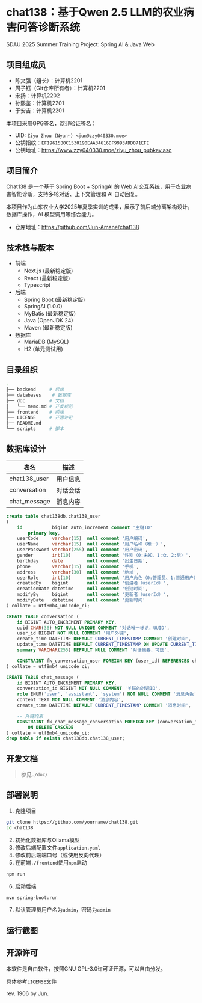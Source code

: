 # chat138：基于Qwen 2.5 LLM的农业病害问答诊断系统
SDAU 2025 Summer Training Project: Spring AI &amp; Java Web

## 项目组成员

- 陈文强（组长）：计算机2201
- 周子钰（Git仓库所有者）：计算机2201
- 宋扬：计算机2202
- 孙熙鉴：计算机2201
- 于安吉：计算机2201

本项目采用GPG签名，欢迎验证签名：

- UID: `Ziyu Zhou (Nyan~) <jun@zzy040330.moe>`
- 公钥指纹：`EF19615B0C1530190EAA34616DF9993ADD071EFE`
- 公钥地址：https://www.zzy040330.moe/ziyu_zhou_pubkey.asc

## 项目简介
Chat138 是一个基于 Spring Boot + SpringAI 的 Web AI交互系统，用于农业病害智能诊断，支持多轮对话、上下文管理和 AI 自动回复。

本项目作为山东农业大学2025年夏季实训的成果，展示了前后端分离架构设计，数据库操作，AI 模型调用等综合能力。

- 仓库地址：https://github.com/Jun-Amane/chat138

## 技术栈与版本
- 前端
    * Next.js (最新稳定版)
    * React (最新稳定版)
    * Typescript
- 后端
    * Spring Boot (最新稳定版)
    * SpringAI (1.0.0)
    * MyBatis (最新稳定版)
    * Java (OpenJDK 24)
    * Maven (最新稳定版)
- 数据库
    * MariaDB (MySQL)
    * H2 (单元测试用)

## 目录组织

```bash
.
├── backend     # 后端
├── databases    # 数据库
├── doc         # 文档
│   └── memo.md # 开发规范
├── frontend    # 前端
├── LICENSE     # 开源许可
├── README.md
└── scripts     # 脚本
```

## 数据库设计

| 表名            | 描述   |
| ------------- | ---- |
| chat138_user  | 用户信息 |
| conversation  | 对话会话 |
| chat\_message | 消息内容 |

``` sql
create table chat138db.chat138_user
(
    id           bigint auto_increment comment '主键ID'
        primary key,
    userCode     varchar(15)  null comment '用户编码',
    userName     varchar(15)  null comment '用户名称（唯一）',
    userPassword varchar(255) null comment '用户密码',
    gender       int(10)      null comment '性别（0:未知、1:女、2:男）',
    birthday     date         null comment '出生日期',
    phone        varchar(15)  null comment '手机',
    address      varchar(30)  null comment '地址',
    userRole     int(10)      null comment '用户角色（0:管理员、1:普通用户）',
    createdBy    bigint       null comment '创建者（userId）',
    creationDate datetime     null comment '创建时间',
    modifyBy     bigint       null comment '更新者（userId）',
    modifyDate   datetime     null comment '更新时间'
) collate = utf8mb4_unicode_ci;

CREATE TABLE conversation (
    id BIGINT AUTO_INCREMENT PRIMARY KEY,
    uuid CHAR(36) NOT NULL UNIQUE COMMENT '对话唯一标识，UUID',
    user_id BIGINT NOT NULL COMMENT '用户外键',
    create_time DATETIME DEFAULT CURRENT_TIMESTAMP COMMENT '创建时间',
    update_time DATETIME DEFAULT CURRENT_TIMESTAMP ON UPDATE CURRENT_TIMESTAMP COMMENT '更新时间',
    summary VARCHAR(255) DEFAULT NULL COMMENT '对话摘要，可选',

    CONSTRAINT fk_conversation_user FOREIGN KEY (user_id) REFERENCES chat138_user(id)
) collate = utf8mb4_unicode_ci;

CREATE TABLE chat_message (
    id BIGINT AUTO_INCREMENT PRIMARY KEY,
    conversation_id BIGINT NOT NULL COMMENT '关联的对话ID',
    role ENUM('user', 'assistant', 'system') NOT NULL COMMENT '消息角色',
    content TEXT NOT NULL COMMENT '消息内容',
    create_time DATETIME DEFAULT CURRENT_TIMESTAMP COMMENT '消息时间',

    -- 外键约束
    CONSTRAINT fk_chat_message_conversation FOREIGN KEY (conversation_id) REFERENCES conversation(id)
        ON DELETE CASCADE
) collate = utf8mb4_unicode_ci;
drop table if exists chat138db.chat138_user;
```

## 开发文档

> 参见`./doc/`

## 部署说明

1. 克隆项目

``` bash
git clone https://github.com/yourname/chat138.git
cd chat138
```

2. 初始化数据库与Ollama模型
3. 修改后端配置文件`application.yaml`
4. 修改前后端端口号（或使用反向代理）
5. 在前端`./frontend`使用`npm`启动
``` bash
npm run
```
6. 启动后端

``` bash
mvn spring-boot:run
```

7. 默认管理员用户名为`admin`，密码为`admin`


## 运行截图

## 开源许可

本软件是自由软件，按照GNU GPL-3.0许可证开源，可以自由分发。

具体参考`LICENSE`文件


rev. 1906 by Jun.
